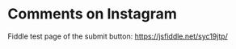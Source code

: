 Comments on Instagram
=====================

Fiddle test page of the submit button: https://jsfiddle.net/syc19jtp/

